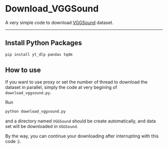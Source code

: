 # Download_VGGSound
A very simple code to download [VGGSound](https://www.robots.ox.ac.uk/~vgg/data/vggsound/) dataset.

---

## Install Python Packages
```bash
pip install yt_dlp pandas tqdm
```

## How to use
If you want to use proxy or set the number of thread to download the dataset in parallel, simply the code at very begining of `download_vggsound.py`.

Run 
```bash
python download_vggsound.py
```
and a directory named `VGGSound` should be create automatically, and data set will be downloaded in `VGGSound`.

By the way, you can continue your downloading after interrupting with this code :).

